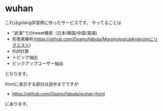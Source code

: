 # wuhan

これはgolang学習用に作ったサービスです。
やってることは

- ”武漢"でのtweet検索（日本/韓国/中国/英語)
- 形態素解析(https://github.com/OsamuYabuta/MorphologicalAnalyzerにリクエスト)
- tfidf計算
- トピック抽出
- ピックアップユーザー抽出

となります。

frontに表示する部分は途中までですが

- https://github.com/OsamuYabuta/wuhan-front

にあります。
